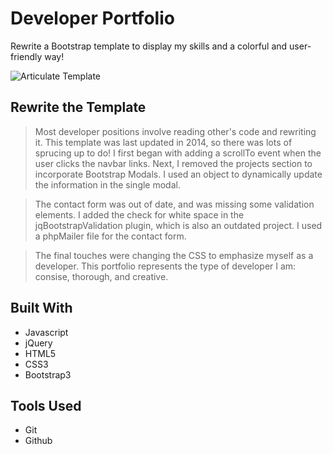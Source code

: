 # Developer Portfolio

Rewrite a Bootstrap template to display my skills and a colorful and user-friendly way!

![Articulate Template](https://wrapbootstrap.com/theme/articulate-resume-portfolio-WB0N5LC7P)


## Rewrite the Template

>Most developer positions involve reading other's code and rewriting it. This template was last updated in 2014, so there was lots of sprucing up to do! I first began with adding a scrollTo event when the user clicks the navbar links. Next, I removed the projects section to incorporate Bootstrap Modals. I used an object to dynamically update the information in the single modal. 

>The contact form was out of date, and was missing some validation elements. I added the check for white space in the jqBootstrapValidation plugin, which is also an outdated project. I used a phpMailer file for the contact form. 

>The final touches were changing the CSS to emphasize myself as a developer. This portfolio represents the type of developer I am: consise, thorough, and creative. 

## Built With

* Javascript
* jQuery
* HTML5
* CSS3
* Bootstrap3


## Tools Used

* Git
* Github




